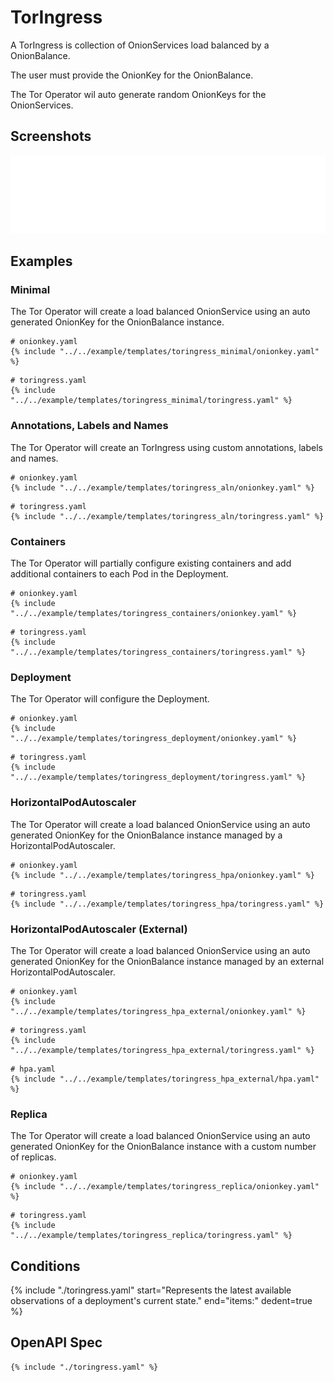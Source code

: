 # TorIngress

A TorIngress is collection of OnionServices load balanced by a OnionBalance.

The user must provide the OnionKey for the OnionBalance.

The Tor Operator wil auto generate random OnionKeys for the OnionServices.

## Screenshots

![TorIngress](./toringress.svg)

## Examples

### Minimal

The Tor Operator will create a load balanced OnionService using an auto generated OnionKey for the OnionBalance instance.

```
# onionkey.yaml
{% include "../../example/templates/toringress_minimal/onionkey.yaml" %}
```

```
# toringress.yaml
{% include "../../example/templates/toringress_minimal/toringress.yaml" %}
```

### Annotations, Labels and Names

The Tor Operator will create an TorIngress using custom annotations, labels and names.

```
# onionkey.yaml
{% include "../../example/templates/toringress_aln/onionkey.yaml" %}
```

```
# toringress.yaml
{% include "../../example/templates/toringress_aln/toringress.yaml" %}
```

### Containers

The Tor Operator will partially configure existing containers and add additional containers to each Pod in the Deployment.

```
# onionkey.yaml
{% include "../../example/templates/toringress_containers/onionkey.yaml" %}
```

```
# toringress.yaml
{% include "../../example/templates/toringress_containers/toringress.yaml" %}
```

### Deployment

The Tor Operator will configure the Deployment.

```
# onionkey.yaml
{% include "../../example/templates/toringress_deployment/onionkey.yaml" %}
```

```
# toringress.yaml
{% include "../../example/templates/toringress_deployment/toringress.yaml" %}
```

### HorizontalPodAutoscaler

The Tor Operator will create a load balanced OnionService using an auto generated OnionKey for the OnionBalance instance managed by a HorizontalPodAutoscaler.

```
# onionkey.yaml
{% include "../../example/templates/toringress_hpa/onionkey.yaml" %}
```

```
# toringress.yaml
{% include "../../example/templates/toringress_hpa/toringress.yaml" %}
```

### HorizontalPodAutoscaler (External)

The Tor Operator will create a load balanced OnionService using an auto generated OnionKey for the OnionBalance instance managed by an external HorizontalPodAutoscaler.

```
# onionkey.yaml
{% include "../../example/templates/toringress_hpa_external/onionkey.yaml" %}
```

```
# toringress.yaml
{% include "../../example/templates/toringress_hpa_external/toringress.yaml" %}
```

```
# hpa.yaml
{% include "../../example/templates/toringress_hpa_external/hpa.yaml" %}
```

### Replica

The Tor Operator will create a load balanced OnionService using an auto generated OnionKey for the OnionBalance instance with a custom number of replicas.

```
# onionkey.yaml
{% include "../../example/templates/toringress_replica/onionkey.yaml" %}
```

```
# toringress.yaml
{% include "../../example/templates/toringress_replica/toringress.yaml" %}
```

## Conditions

{%
  include "./toringress.yaml"
  start="Represents the latest available observations of a deployment's current state."
  end="items:"
  dedent=true
%}

## OpenAPI Spec

```
{% include "./toringress.yaml" %}
```
